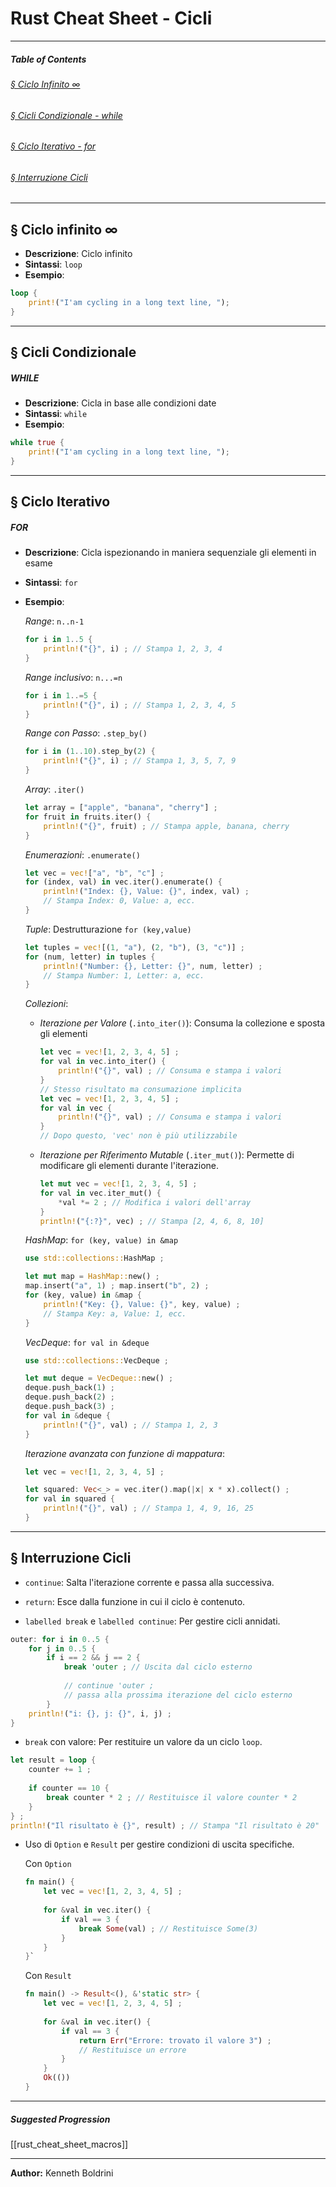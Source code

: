 # Rust Cheat Sheet - Cicli
	
---
##### **Table of Contents**
###### [§ Ciclo Infinito ∞](#[-Ciclo-infinito--1)
###### [§ Cicli Condizionale - while](#-Cicli-Condizionale-1)
###### [§ Ciclo Iterativo - for](#-Ciclo-Iterativo-1)
###### [§ Interruzione Cicli](#-Interruzione-Cicli-1)
	
---
## **§ Ciclo infinito ∞**
	
- **Descrizione**: Ciclo infinito
- **Sintassi**: `loop` 
- **Esempio**:
	
```Rust
loop {
	print!("I'am cycling in a long text line, ");
}
```
	
	
---
## **§ Cicli Condizionale**
	
##### WHILE
	
- **Descrizione**: Cicla in base alle condizioni date
- **Sintassi**: `while`
- **Esempio**:
	
```Rust
while true {
	print!("I'am cycling in a long text line, ");
}
```
	
	
---
## **§ Ciclo Iterativo**
	
##### FOR
	
- **Descrizione**: Cicla ispezionando in maniera sequenziale gli elementi in esame
- **Sintassi**: `for`
- **Esempio**:
	
	*Range*:    `n..n-1`
	```Rust
	for i in 1..5 { 
		println!("{}", i) ; // Stampa 1, 2, 3, 4
	} 
	```
	
	
	*Range inclusivo*:    `n...=n`
	```Rust
	for i in 1..=5 { 
		println!("{}", i) ; // Stampa 1, 2, 3, 4, 5 
	}
	```
	
	
	*Range con Passo*:    `.step_by()`
	```Rust
	for i in (1..10).step_by(2) { 
		println!("{}", i) ; // Stampa 1, 3, 5, 7, 9 
	}
	```
	
	
	*Array*:    `.iter()`
	```Rust
	let array = ["apple", "banana", "cherry"] ; 
	for fruit in fruits.iter() { 
		println!("{}", fruit) ; // Stampa apple, banana, cherry
	}
	```
	
	
	*Enumerazioni*:    `.enumerate()`
	```Rust
	let vec = vec!["a", "b", "c"] ; 
	for (index, val) in vec.iter().enumerate() { 
		println!("Index: {}, Value: {}", index, val) ; 
		// Stampa Index: 0, Value: a, ecc. 
	}
	```
	
	
	*Tuple*:    Destrutturazione `for (key,value)` 
	```Rust
	let tuples = vec![(1, "a"), (2, "b"), (3, "c")] ; 
	for (num, letter) in tuples { 
		println!("Number: {}, Letter: {}", num, letter) ; 
		// Stampa Number: 1, Letter: a, ecc.
	}
	```
	
	
	*Collezioni*:    
	- *Iterazione per Valore* (`.into_iter()`): Consuma la collezione e sposta gli elementi  
		```Rust
		let vec = vec![1, 2, 3, 4, 5] ; 
		for val in vec.into_iter() { 
			println!("{}", val) ; // Consuma e stampa i valori 
		} 
		// Stesso risultato ma consumazione implicita 
		let vec = vec![1, 2, 3, 4, 5] ; 
		for val in vec { 
			println!("{}", val) ; // Consuma e stampa i valori 
		}
		// Dopo questo, 'vec' non è più utilizzabile
		```
	 - *Iterazione per Riferimento Mutable* (`.iter_mut()`): Permette di modificare gli elementi durante l'iterazione.
		```Rust
		let mut vec = vec![1, 2, 3, 4, 5] ; 
		for val in vec.iter_mut() { 
			*val *= 2 ; // Modifica i valori dell'array
		} 
		println!("{:?}", vec) ; // Stampa [2, 4, 6, 8, 10]
		```
	
	
	*HashMap*:    `for (key, value) in &map`
	```Rust
	use std::collections::HashMap ;
	
	let mut map = HashMap::new() ; 
	map.insert("a", 1) ; map.insert("b", 2) ; 
	for (key, value) in &map { 
		println!("Key: {}, Value: {}", key, value) ; 
		// Stampa Key: a, Value: 1, ecc.
	}
	```
	
	
	*VecDeque*:    `for val in &deque`
	```Rust
	use std::collections::VecDeque ;

	let mut deque = VecDeque::new() ; 
	deque.push_back(1) ; 
	deque.push_back(2) ; 
	deque.push_back(3) ; 
	for val in &deque { 
		println!("{}", val) ; // Stampa 1, 2, 3
	}
	```
	
	
	*Iterazione avanzata con funzione di mappatura*:
	```Rust
	let vec = vec![1, 2, 3, 4, 5] ; 
	
	let squared: Vec<_> = vec.iter().map(|x| x * x).collect() ; 
	for val in squared { 
		println!("{}", val) ; // Stampa 1, 4, 9, 16, 25 
	}
	```
	
	
---
## **§ Interruzione Cicli**
	
- `continue`: Salta l'iterazione corrente e passa alla successiva.
	
- `return`: Esce dalla funzione in cui il ciclo è contenuto.
	
- `labelled break` e `labelled continue`: Per gestire cicli annidati.
```Rust
outer: for i in 0..5 { 		
	for j in 0..5 { 
		if i == 2 && j == 2 { 
			break 'outer ; // Uscita dal ciclo esterno 
			
			// continue 'outer ;
			// passa alla prossima iterazione del ciclo esterno
		} 
	println!("i: {}, j: {}", i, j) ; 
}
```
	
	
- `break` con valore: Per restituire un valore da un ciclo `loop`.
```Rust
let result = loop { 
	counter += 1 ; 
	
	if counter == 10 { 
		break counter * 2 ; // Restituisce il valore counter * 2 
	}
} ;
println!("Il risultato è {}", result) ; // Stampa "Il risultato è 20"
```
	
	
- Uso di `Option` e `Result` per gestire condizioni di uscita specifiche.
	
	Con `Option`
	```Rust
	fn main() {
		let vec = vec![1, 2, 3, 4, 5] ;
		
		for &val in vec.iter() {         
			if val == 3 {             
				break Some(val) ; // Restituisce Some(3)         
			}     
		} 
	}`
	```
	
	
	Con `Result`
	```Rust
	fn main() -> Result<(), &'static str> {     
		let vec = vec![1, 2, 3, 4, 5] ;      
		
		for &val in vec.iter() {         
			if val == 3 {             
				return Err("Errore: trovato il valore 3") ; 
				// Restituisce un errore         
			}     
		}      		
		Ok(()) 
	}
	```
	
	
---
##### Suggested Progression
[[rust_cheat_sheet_macros]]
	
---
	
**Author:** Kenneth Boldrini
